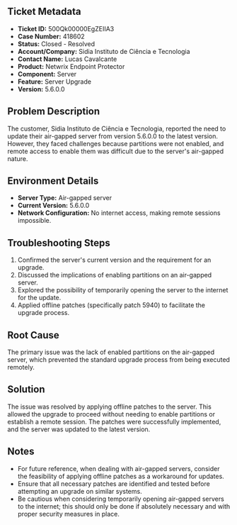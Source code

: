 ## Ticket Metadata
- **Ticket ID:** 500Qk00000EgZEIIA3
- **Case Number:** 418602
- **Status:** Closed - Resolved
- **Account/Company:** Sidia Instituto de Ciência e Tecnologia
- **Contact Name:** Lucas Cavalcante
- **Product:** Netwrix Endpoint Protector
- **Component:** Server
- **Feature:** Server Upgrade
- **Version:** 5.6.0.0

## Problem Description
The customer, Sidia Instituto de Ciência e Tecnologia, reported the need to update their air-gapped server from version 5.6.0.0 to the latest version. However, they faced challenges because partitions were not enabled, and remote access to enable them was difficult due to the server's air-gapped nature.

## Environment Details
- **Server Type:** Air-gapped server
- **Current Version:** 5.6.0.0
- **Network Configuration:** No internet access, making remote sessions impossible.

## Troubleshooting Steps
1. Confirmed the server's current version and the requirement for an upgrade.
2. Discussed the implications of enabling partitions on an air-gapped server.
3. Explored the possibility of temporarily opening the server to the internet for the update.
4. Applied offline patches (specifically patch 5940) to facilitate the upgrade process.

## Root Cause
The primary issue was the lack of enabled partitions on the air-gapped server, which prevented the standard upgrade process from being executed remotely.

## Solution
The issue was resolved by applying offline patches to the server. This allowed the upgrade to proceed without needing to enable partitions or establish a remote session. The patches were successfully implemented, and the server was updated to the latest version.

## Notes
- For future reference, when dealing with air-gapped servers, consider the feasibility of applying offline patches as a workaround for updates.
- Ensure that all necessary patches are identified and tested before attempting an upgrade on similar systems.
- Be cautious when considering temporarily opening air-gapped servers to the internet; this should only be done if absolutely necessary and with proper security measures in place.